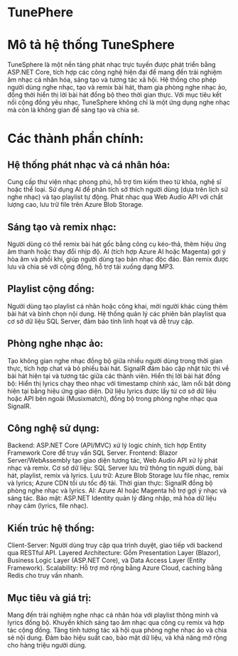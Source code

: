 # TunePhere

# Mô tả hệ thống TuneSphere

TuneSphere là một nền tảng phát nhạc trực tuyến được phát triển bằng ASP.NET Core, tích hợp các công nghệ hiện đại để mang đến trải nghiệm âm nhạc cá nhân hóa, sáng tạo và tương tác xã hội. Hệ thống cho phép người dùng nghe nhạc, tạo và remix bài hát, tham gia phòng nghe nhạc ảo, đồng thời hiển thị lời bài hát đồng bộ theo thời gian thực. Với mục tiêu kết nối cộng đồng yêu nhạc, TuneSphere không chỉ là một ứng dụng nghe nhạc mà còn là không gian để sáng tạo và chia sẻ.

# Các thành phần chính:

## Hệ thống phát nhạc và cá nhân hóa:
Cung cấp thư viện nhạc phong phú, hỗ trợ tìm kiếm theo từ khóa, nghệ sĩ hoặc thể loại.
Sử dụng AI để phân tích sở thích người dùng (dựa trên lịch sử nghe nhạc) và tạo playlist tự động.
Phát nhạc qua Web Audio API với chất lượng cao, lưu trữ file trên Azure Blob Storage.
## Sáng tạo và remix nhạc:
Người dùng có thể remix bài hát gốc bằng công cụ kéo-thả, thêm hiệu ứng âm thanh hoặc thay đổi nhịp độ.
AI (tích hợp Azure AI hoặc Magenta) gợi ý hòa âm và phối khí, giúp người dùng tạo bản nhạc độc đáo.
Bản remix được lưu và chia sẻ với cộng đồng, hỗ trợ tải xuống dạng MP3.
## Playlist cộng đồng:
Người dùng tạo playlist cá nhân hoặc công khai, mời người khác cùng thêm bài hát và bình chọn nội dung.
Hệ thống quản lý các phiên bản playlist qua cơ sở dữ liệu SQL Server, đảm bảo tính linh hoạt và dễ truy cập.
## Phòng nghe nhạc ảo:
Tạo không gian nghe nhạc đồng bộ giữa nhiều người dùng trong thời gian thực, tích hợp chat và bỏ phiếu bài hát.
SignalR đảm bảo cập nhật tức thì về bài hát hiện tại và tương tác giữa các thành viên.
Hiển thị lời bài hát đồng bộ:
Hiển thị lyrics chạy theo nhạc với timestamp chính xác, làm nổi bật dòng hiện tại bằng hiệu ứng giao diện.
Dữ liệu lyrics được lấy từ cơ sở dữ liệu hoặc API bên ngoài (Musixmatch), đồng bộ trong phòng nghe nhạc qua SignalR.
## Công nghệ sử dụng:
Backend: ASP.NET Core (API/MVC) xử lý logic chính, tích hợp Entity Framework Core để truy vấn SQL Server.
Frontend: Blazor Server/WebAssembly tạo giao diện tương tác, Web Audio API xử lý phát nhạc và remix.
Cơ sở dữ liệu: SQL Server lưu trữ thông tin người dùng, bài hát, playlist, remix và lyrics.
Lưu trữ: Azure Blob Storage lưu file nhạc, remix và lyrics; Azure CDN tối ưu tốc độ tải.
Thời gian thực: SignalR đồng bộ phòng nghe nhạc và lyrics.
AI: Azure AI hoặc Magenta hỗ trợ gợi ý nhạc và sáng tác.
Bảo mật: ASP.NET Identity quản lý đăng nhập, mã hóa dữ liệu nhạy cảm (lyrics, file nhạc).
## Kiến trúc hệ thống:
Client-Server: Người dùng truy cập qua trình duyệt, giao tiếp với backend qua RESTful API.
Layered Architecture: Gồm Presentation Layer (Blazor), Business Logic Layer (ASP.NET Core), và Data Access Layer (Entity Framework).
Scalability: Hỗ trợ mở rộng bằng Azure Cloud, caching bằng Redis cho truy vấn nhanh.
## Mục tiêu và giá trị:
Mang đến trải nghiệm nghe nhạc cá nhân hóa với playlist thông minh và lyrics đồng bộ.
Khuyến khích sáng tạo âm nhạc qua công cụ remix và hợp tác cộng đồng.
Tăng tính tương tác xã hội qua phòng nghe nhạc ảo và chia sẻ nội dung.
Đảm bảo hiệu suất cao, bảo mật dữ liệu, và khả năng mở rộng cho hàng triệu người dùng.

